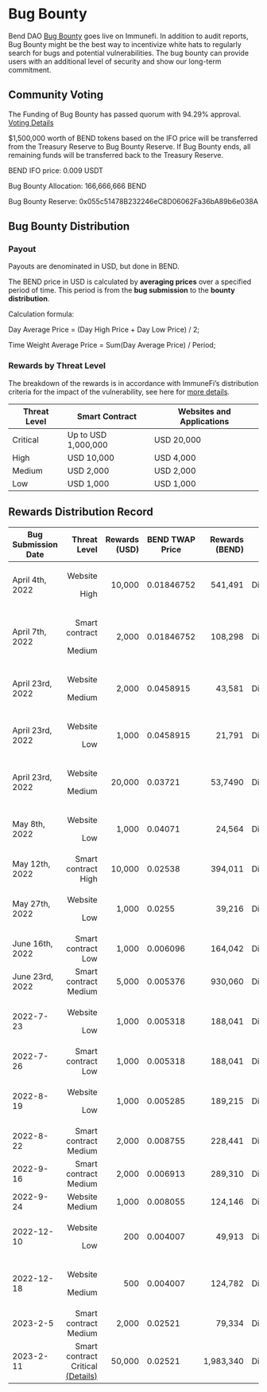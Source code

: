 # Bug Bounty

Bend DAO [Bug Bounty](https://immunefi.com/bounty/benddao/) goes live on Immunefi. In addition to audit reports, Bug Bounty might be the best way to incentivize white hats to regularly search for bugs and potential vulnerabilities. The bug bounty can provide users with an additional level of security and show our long-term commitment.

## Community Voting&#x20;

The Funding of Bug Bounty has passed quorum with 94.29% approval. [Voting Details](https://snapshot.org/#/benddao.eth/proposal/0x874dfb4a31fdf3521a8d0cead3370792ef991a1807beed77f6a490ad414e382e)

$1,500,000 worth of BEND tokens based on the IFO price will be transferred from the Treasury Reserve to Bug Bounty Reserve. If Bug Bounty ends, all remaining funds will be transferred back to the Treasury Reserve.

BEND IFO price: 0.009 USDT&#x20;

Bug Bounty Allocation: 166,666,666 BEND&#x20;

Bug Bounty Reserve: 0x055c51478B232246eC8D06062Fa36bA89b6e038A

## Bug Bounty Distribution&#x20;

### Payout

Payouts are denominated in USD, but done in BEND.&#x20;

The BEND price in USD is calculated by **averaging prices** over a specified period of time. This period is from the **bug submission** to the **bounty distribution**.

Calculation formula:

Day Average Price = (Day High Price + Day Low Price) / 2;

Time Weight Average Price = Sum(Day Average Price) / Period;

### Rewards by Threat Level

The breakdown of the rewards is in accordance with ImmuneFi’s distribution criteria for the impact of the vulnerability, see here for [more details](https://immunefi.com/bounty/benddao/).&#x20;

| Threat Level | Smart Contract      | Websites and Applications |
| ------------ | ------------------- | ------------------------- |
| Critical     | Up to USD 1,000,000 | USD 20,000                |
| High         | USD 10,000          | USD 4,000                 |
| Medium       | USD 2,000           | USD 2,000                 |
| Low          | USD 1,000           | USD 1,000                 |

## Rewards Distribution Record

| Bug Submission Date |                                                                                                       Threat Level | Rewards (USD) | BEND TWAP Price | Rewards (BEND) | Status      |
| ------------------- | -----------------------------------------------------------------------------------------------------------------: | ------------: | --------------- | -------------: | ----------- |
| April 4th, 2022     |                                                                                         <p>Website </p><p>High</p> |        10,000 | 0.01846752      |        541,491 | Distributed |
| April 7th, 2022     |                                                                                 <p>Smart contract</p><p>Medium</p> |        2,000  | 0.01846752      |        108,298 | Distributed |
| April 23rd, 2022    |                                                                                        <p>Website</p><p>Medium</p> |        2,000  | 0.0458915       |         43,581 | Distributed |
| April 23rd, 2022    |                                                                                           <p>Website</p><p>Low</p> |         1,000 | 0.0458915       |         21,791 | Distributed |
| April 23rd, 2022    |                                                                                        <p>Website</p><p>Medium</p> |        20,000 | 0.03721         |        53,7490 | Distributed |
| May 8th, 2022       |                                                                                           <p>Website</p><p>Low</p> |         1,000 | 0.04071         |         24,564 | Distributed |
| May 12th, 2022      |                                                                                                Smart contract High |        10,000 | 0.02538         |        394,011 | Distributed |
| May 27th, 2022      |                                                                                           <p>Website</p><p>Low</p> |         1,000 | 0.0255          |         39,216 | Distributed |
| June 16th, 2022     |                                                                                                 Smart contract Low |         1,000 | 0.006096        |        164,042 | Distributed |
| June 23rd, 2022     |                                                                                              Smart contract Medium |         5,000 | 0.005376        |        930,060 | Distributed |
| 2022-7-23           |                                                                                           <p>Website</p><p>Low</p> |         1,000 | 0.005318        |        188,041 | Distributed |
| 2022-7-26           |                                                                                                 Smart contract Low |         1,000 | 0.005318        |        188,041 | Distributed |
| 2022-8-19           |                                                                                           <p>Website</p><p>Low</p> |         1,000 | 0.005285        |        189,215 | Distributed |
| 2022-8-22           |                                                                                              Smart contract Medium |         2,000 | 0.008755        |        228,441 | Distributed |
| 2022-9-16           |                                                                                              Smart contract Medium |         2,000 | 0.006913        |        289,310 | Distributed |
| 2022-9-24           |                                                                                                     Website Medium |         1,000 | 0.008055        |        124,146 | Distributed |
| 2022-12-10          |                                                                                           <p>Website</p><p>Low</p> |           200 | 0.004007        |         49,913 | Distributed |
| 2022-12-18          |                                                                                        <p>Website</p><p>Medium</p> |           500 | 0.004007        |        124,782 | Distributed |
| 2023-2-5            |                                                                                              Smart contract Medium |         2,000 | 0.02521         |         79,334 | Distributed |
| 2023-2-11           | Smart contract Critical [(Details)](https://medium.com/@BendDAO/sewer-pass-flash-claim-vulnerability-9d2b0b1e09ef) |        50,000 | 0.02521         |      1,983,340 | Distributed |
